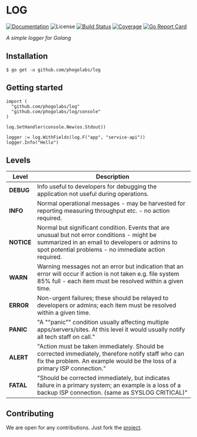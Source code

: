 # LOG

[![Documentation][godoc-img]][godoc-url]
![License][license-img]
[![Build Status][action-img]][action-url]
[![Coverage][codecov-img]][codecov-url]
[![Go Report Card][report-img]][report-url]

*A simple logger for Golang*

## Installation

```console
$ go get -u github.com/phogolabs/log
```

## Getting started

```golang
import (
  "github.com/phogolabs/log"
  "github.com/phogolabs/log/console"
)

log.SetHandler(console.New(os.Stdout))

logger := log.WithFields(log.F("app", "service-api"))
logger.Info("Hello")
```

## Levels

| Level      | Description                                                                                                                                                                                             |
|------------|---------------------------------------------------------------------------------------------------------------------------------------------------------------------------------------------------------|
| **DEBUG**  | Info useful to developers for debugging the application not useful during operations.                                                                                                                   |
| **INFO**   | Normal operational messages - may be harvested for reporting measuring throughput etc. - no action required.                                                                                            |
| **NOTICE** | Normal but significant condition. Events that are unusual but not error conditions - might be summarized in an email to developers or admins to spot potential problems - no immediate action required. |
| **WARN**   | Warning messages not an error but indication that an error will occur if action is not taken e.g. file system 85% full - each item must be resolved within a given time.                                |
| **ERROR**  | Non-urgent failures; these should be relayed to developers or admins; each item must be resolved within a given time.                                                                                   |
| **PANIC**  | "A ""panic"" condition usually affecting multiple apps/servers/sites. At this level it would usually notify all tech staff on call."                                                                    |
| **ALERT**  | "Action must be taken immediately. Should be corrected immediately, therefore notify staff who can fix the problem. An example would be the loss of a primary ISP connection."                          |
| **FATAL**  | "Should be corrected immediately, but indicates failure in a primary system; an example is a loss of a backup ISP connection. (same as SYSLOG CRITICAL)"                                                |


## Contributing

We are open for any contributions. Just fork the
[project](https://github.com/phogolabs/log).

[report-img]: https://goreportcard.com/badge/github.com/phogolabs/log
[report-url]: https://goreportcard.com/report/github.com/phogolabs/log
[codecov-url]: https://codecov.io/gh/phogolabs/log
[codecov-img]: https://codecov.io/gh/phogolabs/log/branch/master/graph/badge.svg
[action-img]: https://github.com/phogolabs/log/workflows/main/badge.svg
[action-url]: https://github.com/phogolabs/log/actions
[log-url]: https://github.com/phogolabs/prana
[godoc-url]: https://godoc.org/github.com/phogolabs/log
[godoc-img]: https://godoc.org/github.com/phogolabs/log?status.svg
[license-img]: https://img.shields.io/badge/license-MIT-blue.svg
[software-license-url]: LICENSE
